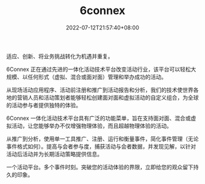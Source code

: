 ﻿---
weight: 
title: "6connex"
description: "6Connex virtual venue平台可以让您重新想象虚拟在您的业务中的作用。管理和主办完全虚拟和混合的活动，彻底改变您的经营方式。The 6Connex virtual venue platform lets you reimagine the role of virtual in your business. Manage and host entirely virtual and hybrid events that revolutionize the way you do business."
date: 2022-07-12T21:57:40+08:00
lastmod: 2022-07-12T16:45:40+08:00
draft: false
authors: ["june"]
featuredImage: "440.jpg"
link: "https://www.6connex.com/"
tags: ["6connex","虚拟活动"]
categories: ["navigation"]
navigation: ["虚拟活动"]
lightgallery: true
toc: true
pinned: false
recommend: false
recommend1: false
---
适应、创新、将业务挑战转化为机遇并重复。

6Connex 正在通过先进的一体化活动技术平台改变活动行业，该平台可以轻松大规模、以任何形式（虚拟、混合或面对面）管理和举办成功的活动。

从现场活动应用程序、活动前注册和推广到活动报告和分析，我们的技术使世界各地的营销人员和活动策划者能够轻松创建面对面和虚拟活动的自定义组合，为全球的活动参与者提供独特的体验。

6Connex 一体化活动技术平台具有广泛的功能菜单，旨在支持面对面、混合或虚拟活动，让您能够举办不仅增强物理体验，而且超越物理体验的活动。

从推广到分析，使用单一工具推广、注册、运行和衡量事件，简化事件管理（无论事件格式如何）。提高与会者参与度，捕获活动与会者数据，并发现见解，以针对活动后活动并为长期活动策略提供信息。

一个活动平台。多个事件时刻。突破您的活动体验的界限，立即给您的观众留下持久的印象。